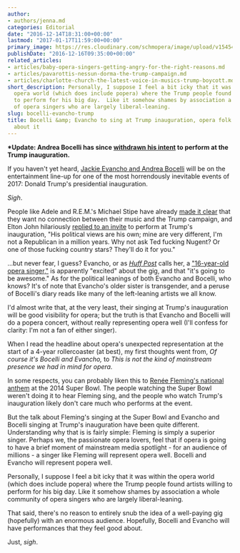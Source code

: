 ```yaml
---
author:
- authors/jenna.md
categories: Editorial
date: "2016-12-14T18:31:00+00:00"
lastmod: "2017-01-17T11:59:00+00:00"
primary_image: https://res.cloudinary.com/schmopera/image/upload/v1545409169/media/webhook-uploads/1481742968115/2016-13-15---Trump-Evancho.jpg.jpg
publishDate: "2016-12-16T09:35:00+00:00"
related_articles:
- articles/baby-opera-singers-getting-angry-for-the-right-reasons.md
- articles/pavarottis-nessun-dorma-the-trump-campaign.md
- articles/charlotte-church-the-latest-voice-in-musics-trump-boycott.md
short_description: Personally, I suppose I feel a bit icky that it was within the
  opera world (which does include popera) where the Trump people found artists willing
  to perform for his big day.  Like it somehow shames by association a whole community
  of opera singers who are largely liberal-leaning.
slug: bocelli-evancho-trump
title: Bocelli &amp; Evancho to sing at Trump inauguration, opera folk feel weird
  about it
---
```


**\*Update: Andrea Bocelli has since [withdrawn his intent](https://www.nytimes.com/2016/12/20/arts/andrea-bocelli-wont-be-singing-at-the-trump-inauguration.html) to perform at the Trump inauguration.**

If you haven't yet heard, [Jackie Evancho and Andrea Bocelli](http://www.huffingtonpost.com/entry/jackie-evancho-will-sing-at-donald-trumps-inauguration_us_58515f2ce4b092f086866277?) will be on the entertainment line-up for one of the most horrendously inevitable events of 2017: Donald Trump's presidential inauguration. 

*Sigh*.

People like Adele and R.E.M.'s Michael Stipe have already [made it clear](http://www.digitaltrends.com/music/adele-steven-tyler-and-rem-demand-trump-stop-using-their-tunes/) that they want no connection between their music and the Trump campaign, and Elton John hilariously [replied to an invite](http://www.rollingstone.com/music/news/elton-john-denies-plans-to-play-donald-trumps-inauguration-w452317) to perform at Trump's inauguration, "His political views are his own; mine are very different, I'm not a Republican in a million years. Why not ask Ted fucking Nugent? Or one of those fucking country stars? They'll do it for you."

...but never fear, I guess? Evancho, or as [*Huff Post*](http://www.huffingtonpost.com/entry/jackie-evancho-will-sing-at-donald-trumps-inauguration_us_58515f2ce4b092f086866277?) calls her, a ["16-year-old opera singer,"](/baby-opera-singers-getting-angry-for-the-right-reasons/) is apparently "excited" about the gig, and that "it's going to be awesome."  As for the political leanings of both Evancho and Bocelli, who knows? It's of note that Evancho's older sister is transgender, and a peruse of Bocelli's diary reads like many of the left-leaning artists we all know. 

I'd almost write that, at the very least, their singing at Trump's inauguration will be good visibility for opera; but the truth is that Evancho and Bocelli will do a popera concert, without really representing opera well (I'll confess for clarity: I'm not a fan of either singer).

When I read the headline about opera's unexpected representation at the start of a 4-year rollercoaster (at best), my first thoughts went from, *Of course it's Bocelli and Evancho,* to *This is not the kind of mainstream presence we had in mind for opera.*

In some respects, you can probably liken this to [Renée Fleming's national anthem](https://www.youtube.com/watch?v=N1h4zfO8Ais) at the 2014 Super Bowl. The people watching the Super Bowl weren't doing it to hear Fleming sing, and the people who watch Trump's inauguration likely don't care much who performs at the event. 

But the talk about Fleming's singing at the Super Bowl and Evancho and Bocelli singing at Trump's inauguration have been quite different. Understanding why that is is fairly simple: Fleming is simply a superior singer. Perhaps we, the passionate opera lovers, feel that if opera is going to have a brief moment of mainstream media spotlight - for an audience of millions - a singer like Fleming will represent opera well. Bocelli and Evancho will represent popera well.

Personally, I suppose I feel a bit icky that it was within the opera world (which does include popera) where the Trump people found artists willing to perform for his big day.  Like it somehow shames by association a whole community of opera singers who are largely liberal-leaning.

That said, there's no reason to entirely snub the idea of a well-paying gig (hopefully) with an enormous audience. Hopefully, Bocelli and Evancho will have performances that they feel good about.

Just, *sigh*.
